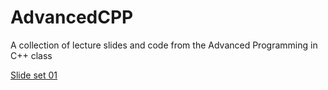 # AdvancedCPP
A collection of lecture slides and code from the Advanced Programming in C++ class

[Slide set 01](/Advanced_CPP_01.pdf)


